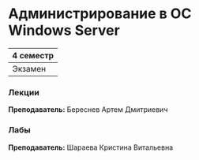 # Администрирование в ОС Windows Server

|4 семестр|
|---|
|Экзамен|

### Лекции

**Преподаватель:** 	Береснев Артем Дмитриевич


### Лабы

**Преподаватель:** Шараева Кристина Витальевна
